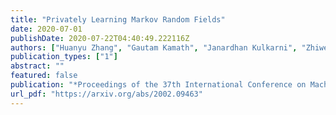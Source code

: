 ```yaml
---
title: "Privately Learning Markov Random Fields"
date: 2020-07-01
publishDate: 2020-07-22T04:40:49.222116Z
authors: ["Huanyu Zhang", "Gautam Kamath", "Janardhan Kulkarni", "Zhiwei Steven Wu"]
publication_types: ["1"]
abstract: ""
featured: false
publication: "*Proceedings of the 37th International Conference on Machine Learning* (ICML 2020)"
url_pdf: "https://arxiv.org/abs/2002.09463"
---
```



